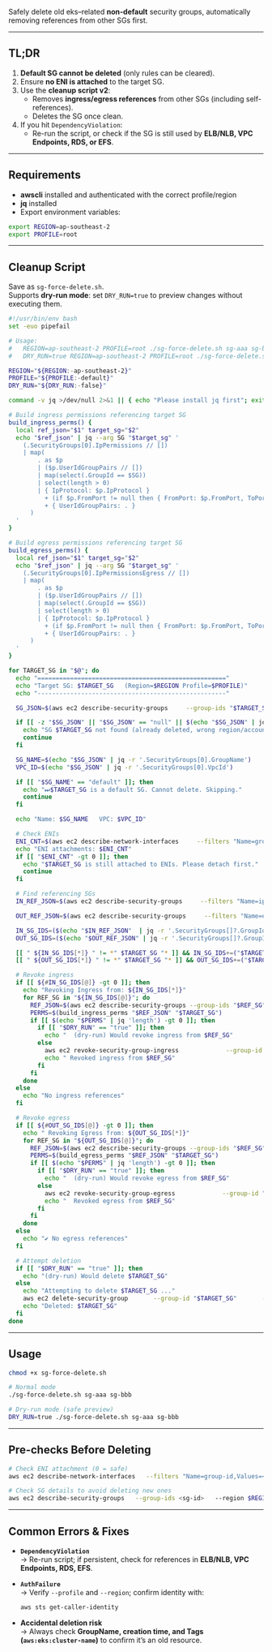 Safely delete old eks–related **non-default** security groups, automatically removing references from other SGs first.

---

## TL;DR

1. **Default SG cannot be deleted** (only rules can be cleared).  
2. Ensure **no ENI is attached** to the target SG.  
3. Use the **cleanup script v2**:  
   - Removes **ingress/egress references** from other SGs (including self-references).  
   - Deletes the SG once clean.  
4. If you hit `DependencyViolation`:  
   - Re-run the script, or check if the SG is still used by **ELB/NLB, VPC Endpoints, RDS, or EFS**.  

---

## Requirements

- **awscli** installed and authenticated with the correct profile/region  
- **jq** installed  
- Export environment variables:  

```bash
export REGION=ap-southeast-2
export PROFILE=root
```

---

## Cleanup Script

Save as `sg-force-delete.sh`.  
Supports **dry-run mode**: set `DRY_RUN=true` to preview changes without executing them.  

```bash
#!/usr/bin/env bash
set -euo pipefail

# Usage:
#   REGION=ap-southeast-2 PROFILE=root ./sg-force-delete.sh sg-aaa sg-bbb ...
#   DRY_RUN=true REGION=ap-southeast-2 PROFILE=root ./sg-force-delete.sh sg-aaa sg-bbb ...

REGION="${REGION:-ap-southeast-2}"
PROFILE="${PROFILE:-default}"
DRY_RUN="${DRY_RUN:-false}"

command -v jq >/dev/null 2>&1 || { echo "Please install jq first"; exit 1; }

# Build ingress permissions referencing target SG
build_ingress_perms() {
  local ref_json="$1" target_sg="$2"
  echo "$ref_json" | jq --arg SG "$target_sg" '
    (.SecurityGroups[0].IpPermissions // [])
    | map(
        . as $p
        | ($p.UserIdGroupPairs // [])
        | map(select(.GroupId == $SG))
        | select(length > 0)
        | { IpProtocol: $p.IpProtocol }
          + (if $p.FromPort != null then { FromPort: $p.FromPort, ToPort: $p.ToPort } else {} end)
          + { UserIdGroupPairs: . }
      )
  '
}

# Build egress permissions referencing target SG
build_egress_perms() {
  local ref_json="$1" target_sg="$2"
  echo "$ref_json" | jq --arg SG "$target_sg" '
    (.SecurityGroups[0].IpPermissionsEgress // [])
    | map(
        . as $p
        | ($p.UserIdGroupPairs // [])
        | map(select(.GroupId == $SG))
        | select(length > 0)
        | { IpProtocol: $p.IpProtocol }
          + (if $p.FromPort != null then { FromPort: $p.FromPort, ToPort: $p.ToPort } else {} end)
          + { UserIdGroupPairs: . }
      )
  '
}

for TARGET_SG in "$@"; do
  echo "===================================================="
  echo "Target SG: $TARGET_SG   (Region=$REGION Profile=$PROFILE)"
  echo "----------------------------------------------------"

  SG_JSON=$(aws ec2 describe-security-groups     --group-ids "$TARGET_SG"     --region "$REGION" --profile "$PROFILE" --output json 2>/dev/null || true)

  if [[ -z "$SG_JSON" || "$SG_JSON" == "null" || $(echo "$SG_JSON" | jq '.SecurityGroups | length') -eq 0 ]]; then
    echo "SG $TARGET_SG not found (already deleted, wrong region/account). Skipping."
    continue
  fi

  SG_NAME=$(echo "$SG_JSON" | jq -r '.SecurityGroups[0].GroupName')
  VPC_ID=$(echo "$SG_JSON" | jq -r '.SecurityGroups[0].VpcId')

  if [[ "$SG_NAME" == "default" ]]; then
    echo "⏭$TARGET_SG is a default SG. Cannot delete. Skipping."
    continue
  fi

  echo "Name: $SG_NAME   VPC: $VPC_ID"

  # Check ENIs
  ENI_CNT=$(aws ec2 describe-network-interfaces     --filters "Name=group-id,Values=$TARGET_SG"     --region "$REGION" --profile "$PROFILE" --output json | jq '.NetworkInterfaces | length')
  echo "ENI attachments: $ENI_CNT"
  if [[ "$ENI_CNT" -gt 0 ]]; then
    echo "$TARGET_SG is still attached to ENIs. Please detach first."
    continue
  fi

  # Find referencing SGs
  IN_REF_JSON=$(aws ec2 describe-security-groups     --filters "Name=ip-permission.group-id,Values=$TARGET_SG"     --region "$REGION" --profile "$PROFILE" --output json)

  OUT_REF_JSON=$(aws ec2 describe-security-groups     --filters "Name=egress.ip-permission.group-id,Values=$TARGET_SG"     --region "$REGION" --profile "$PROFILE" --output json)

  IN_SG_IDS=($(echo "$IN_REF_JSON"  | jq -r '.SecurityGroups[]?.GroupId'))
  OUT_SG_IDS=($(echo "$OUT_REF_JSON" | jq -r '.SecurityGroups[]?.GroupId'))

  [[ " ${IN_SG_IDS[*]} " != *" $TARGET_SG "* ]] && IN_SG_IDS+=("$TARGET_SG")
  [[ " ${OUT_SG_IDS[*]} " != *" $TARGET_SG "* ]] && OUT_SG_IDS+=("$TARGET_SG")

  # Revoke ingress
  if [[ ${#IN_SG_IDS[@]} -gt 0 ]]; then
    echo "Revoking Ingress from: ${IN_SG_IDS[*]}"
    for REF_SG in "${IN_SG_IDS[@]}"; do
      REF_JSON=$(aws ec2 describe-security-groups --group-ids "$REF_SG"         --region "$REGION" --profile "$PROFILE" --output json)
      PERMS=$(build_ingress_perms "$REF_JSON" "$TARGET_SG")
      if [[ $(echo "$PERMS" | jq 'length') -gt 0 ]]; then
        if [[ "$DRY_RUN" == "true" ]]; then
          echo "  (dry-run) Would revoke ingress from $REF_SG"
        else
          aws ec2 revoke-security-group-ingress             --group-id "$REF_SG"             --ip-permissions "$PERMS"             --region "$REGION" --profile "$PROFILE"
          echo " Revoked ingress from $REF_SG"
        fi
      fi
    done
  else
    echo "No ingress references"
  fi

  # Revoke egress
  if [[ ${#OUT_SG_IDS[@]} -gt 0 ]]; then
    echo " Revoking Egress from: ${OUT_SG_IDS[*]}"
    for REF_SG in "${OUT_SG_IDS[@]}"; do
      REF_JSON=$(aws ec2 describe-security-groups --group-ids "$REF_SG"         --region "$REGION" --profile "$PROFILE" --output json)
      PERMS=$(build_egress_perms "$REF_JSON" "$TARGET_SG")
      if [[ $(echo "$PERMS" | jq 'length') -gt 0 ]]; then
        if [[ "$DRY_RUN" == "true" ]]; then
          echo "  (dry-run) Would revoke egress from $REF_SG"
        else
          aws ec2 revoke-security-group-egress             --group-id "$REF_SG"             --ip-permissions "$PERMS"             --region "$REGION" --profile "$PROFILE"
          echo "  Revoked egress from $REF_SG"
        fi
      fi
    done
  else
    echo "✔️ No egress references"
  fi

  # Attempt deletion
  if [[ "$DRY_RUN" == "true" ]]; then
    echo "(dry-run) Would delete $TARGET_SG"
  else
    echo "Attempting to delete $TARGET_SG ..."
    aws ec2 delete-security-group       --group-id "$TARGET_SG"       --region "$REGION" --profile "$PROFILE"
    echo "Deleted: $TARGET_SG"
  fi
done
```

---

## Usage

```bash
chmod +x sg-force-delete.sh

# Normal mode
./sg-force-delete.sh sg-aaa sg-bbb

# Dry-run mode (safe preview)
DRY_RUN=true ./sg-force-delete.sh sg-aaa sg-bbb
```

---

## Pre-checks Before Deleting

```bash
# Check ENI attachment (0 = safe)
aws ec2 describe-network-interfaces   --filters "Name=group-id,Values=<sg-id>"   --region $REGION --profile $PROFILE   --output json | jq '.NetworkInterfaces | length'

# Check SG details to avoid deleting new ones
aws ec2 describe-security-groups   --group-ids <sg-id>   --region $REGION --profile $PROFILE   --output table
```

---

## Common Errors & Fixes

- **`DependencyViolation`**  
  → Re-run script; if persistent, check for references in **ELB/NLB, VPC Endpoints, RDS, EFS**.  

- **`AuthFailure`**  
  → Verify `--profile` and `--region`; confirm identity with:  
    ```bash
    aws sts get-caller-identity
    ```

- **Accidental deletion risk**  
  → Always check **GroupName, creation time, and Tags (`aws:eks:cluster-name`)** to confirm it’s an old resource.  
